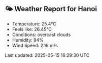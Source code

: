 <!-- WEATHER-START -->
## 🌤 Weather Report for Hanoi

- Temperature: 25.4°C
- Feels like: 26.45°C
- Conditions: overcast clouds
- Humidity: 94%
- Wind Speed: 2.18 m/s

Last updated: 2025-05-15 16:29:30 UTC
<!-- WEATHER-END -->
